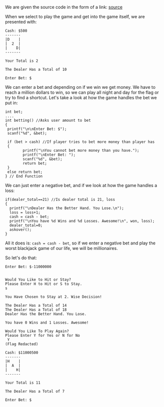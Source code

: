 We are given the source code in the form of a link:
[source](http://cboard.cprogramming.com/c-programming/114023-simple-blackjack-program.html)

When we select to play the game and get into the game itself, we are presented with:
```
Cash: $500
-------
|D    |
|  2  |
|    D|
-------

Your Total is 2

The Dealer Has a Total of 10

Enter Bet: $
```
We can enter a bet and depending on if we win we get money. We have to reach a million dollars to win,
so we can play all night and day for the flag or try to find a shortcut. Let's take a  look at how the game handles
the bet we put in:
```
int bet;
....
int betting() //Asks user amount to bet
{
 printf("\n\nEnter Bet: $");
 scanf("%d", &bet);
 
 if (bet > cash) //If player tries to bet more money than player has
 {
        printf("\nYou cannot bet more money than you have.");
        printf("\nEnter Bet: ");
        scanf("%d", &bet);
        return bet;
 }
 else return bet;
} // End Function
```
We can just enter a negative bet, and if we look at how the game handles a loss:
```
if(dealer_total==21) //Is dealer total is 21, loss
{
  printf("\nDealer Has the Better Hand. You Lose.\n");
  loss = loss+1;
  cash = cash - bet;
  printf("\nYou have %d Wins and %d Losses. Awesome!\n", won, loss);
  dealer_total=0;
  askover();
} 
```
All it does is: `cash = cash - bet`, so if we enter a negative bet and play the worst blackjack game
of our life, we will be millionaires.

So let's do that:
```
Enter Bet: $-11000000


Would You Like to Hit or Stay?
Please Enter H to Hit or S to Stay.
s

You Have Chosen to Stay at 2. Wise Decision!

The Dealer Has a Total of 14
The Dealer Has a Total of 18
Dealer Has the Better Hand. You Lose.

You have 0 Wins and 1 Losses. Awesome!

Would You Like To Play Again?
Please Enter Y for Yes or N for No
 Y
(Flag Redacted)

Cash: $11000500
-------
|H    |
|  A  |
|    H|
-------

Your Total is 11

The Dealer Has a Total of 7

Enter Bet: $
```